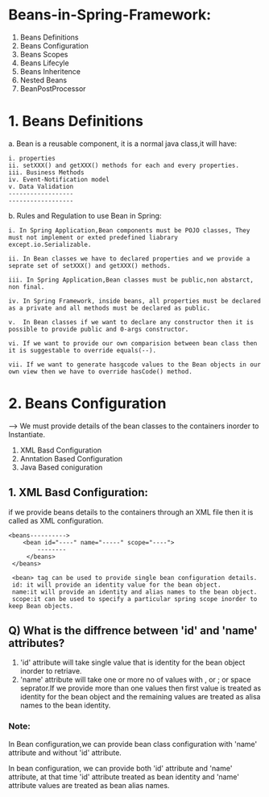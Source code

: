 # Beans-in-Spring-Framework:

1. Beans Definitions
2. Beans Configuration
3. Beans Scopes
4. Beans Lifecyle
5. Beans Inheritence
6. Nested Beans
7. BeanPostProcessor

# 1. Beans Definitions

a. Bean is a reusable component, it is a normal java class,it will have:  

    i. properties  
    ii. setXXX() and getXXX() methods for each and every properties.  
    iii. Business Methods  
    iv. Event-Notification model  
    v. Data Validation  
    ------------------  
    ------------------  
    
b. Rules and Regulation to use Bean in Spring:  

    i. In Spring Application,Bean components must be POJO classes, They must not implement or exted predefined liabrary except.io.Serializable.  
    
    ii. In Bean classes we have to declared properties and we provide a seprate set of setXXX() and getXXX() methods.  
    
    iii. In Spring Application,Bean classes must be public,non abstarct, non final.  
    
    iv. In Spring Framework, inside beans, all properties must be declared as a private and all methods must be declared as public.  
    
    v.  In Bean classes if we want to declare any constructor then it is possible to provide public and 0-args constructor.  
    
    vi. If we want to provide our own comparision between bean class then it is suggestable to override equals(--).  
    
    vii. If we want to generate hasgcode values to the Bean objects in our own view then we have to override hasCode() method.  
    
# 2. Beans Configuration

--> We must provide details of the bean classes to the containers inorder to Instantiate.  

1. XML Basd Configuration  
2. Anntation Based Configuration  
3. Java Based coniguration  

## 1. XML Basd Configuration:  

if we provide beans details to the containers through an XML file then it is called as XML configuration.  

    <beans---------->    
        <bean id="----" name="-----" scope="----">  
            --------  
         </beans>  
     </beans>  
     
     <bean> tag can be used to provide single bean configuration details.  
     id: it will provide an identity value for the bean object.  
     name:it will provide an identity and alias names to the bean object.  
     scope:it can be used to specify a particular spring scope inorder to keep Bean objects.  
     
## Q) What is the diffrence between 'id' and 'name' attributes?

1. 'id' attribute will take single value that is identity for the bean object inorder to retriave.  
2. 'name' attribute will take one or more no of values with , or ; or space seprator.If we provide more than one values then first value is treated as identity for the bean object and the remaining values are treated as alisa names to the bean identity.  

### Note:  
In Bean configuration,we can provide bean class configuration with 'name' attribute and without 'id' attribute.  

In bean configuration, we can provide both 'id' attribute and 'name' attribute, at that time 'id' attribute treated as bean identity and 'name' attribute values are treated as bean alias names.  
